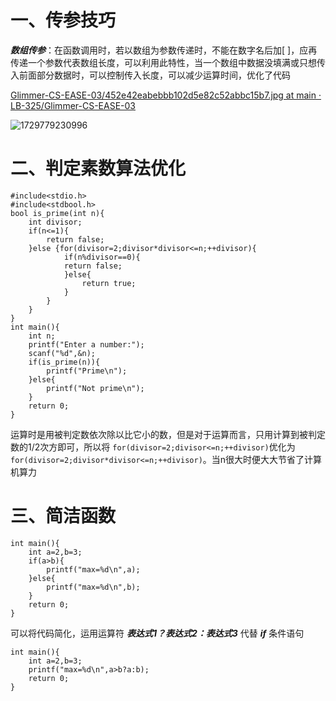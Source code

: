 # 一、传参技巧

***数组传参***：在函数调用时，若以数组为参数传递时，不能在数字名后加[ ]，应再传递一个参数代表数组长度，可以利用此特性，当一个数组中数据没填满或只想传入前面部分数据时，可以控制传入长度，可以减少运算时间，优化了代码

[Glimmer-CS-EASE-03/452e42eabebbb102d5e82c52abbc15b7.jpg at main · LB-325/Glimmer-CS-EASE-03](https://github.com/LB-325/Glimmer-CS-EASE-03/blob/main/452e42eabebbb102d5e82c52abbc15b7.jpg)

![1729779230996](image/codeoptimization/1729779230996.png)

# 二、判定素数算法优化

```
#include<stdio.h>
#include<stdbool.h>
bool is_prime(int n){
    int divisor;
    if(n<=1){
        return false;
    }else {for(divisor=2;divisor*divisor<=n;++divisor){
            if(n%divisor==0){
            return false;
            }else{
                return true;
            }
        }
    }
}
int main(){
    int n;
    printf("Enter a number:");
    scanf("%d",&n);
    if(is_prime(n)){
        printf("Prime\n");
    }else{
        printf("Not prime\n");
    }
    return 0;
}
```

运算时是用被判定数依次除以比它小的数，但是对于运算而言，只用计算到被判定数的1/2次方即可，所以将 `for(divisor=2;divisor<=n;++divisor)`优化为 `for(divisor=2;divisor*divisor<=n;++divisor)`。当n很大时便大大节省了计算机算力

# 三、简洁函数

```
int main(){
    int a=2,b=3;
    if(a>b){
        printf("max=%d\n",a);
    }else{
        printf("max=%d\n",b);
    }
    return 0;
}
```

可以将代码简化，运用运算符 ***表达式1？表达式2：表达式3*** 代替 ***if*** 条件语句

```
int main(){
    int a=2,b=3;
    printf("max=%d\n",a>b?a:b);
    return 0;
}
```
